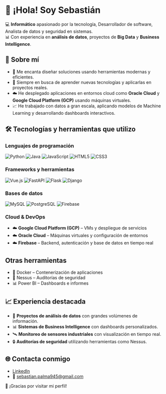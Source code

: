 # 👋 ¡Hola! Soy Sebastián

💻 **Informático** apasionado por la tecnología, Desarrollador de software, Analista de datos y seguridad en sistemas.  
📊 Con experiencia en **análisis de datos**, proyectos de **Big Data** y **Business Intelligence**.

## 🚀 Sobre mí

- 🔧 Me encanta diseñar soluciones usando herramientas modernas y eficientes.
- 🧠 Siempre en busca de aprender nuevas tecnologías y aplicarlas en proyectos reales.
- ☁️ He desplegado aplicaciones en entornos cloud como **Oracle Cloud** y **Google Cloud Platform (GCP)** usando máquinas virtuales.
- 📈 He trabajado con datos a gran escala, aplicando modelos de Machine Learning y desarrollando dashboards interactivos.

## 🛠️ Tecnologías y herramientas que utilizo

### Lenguajes de programación
![Python](https://img.shields.io/badge/Python-3776AB?style=flat&logo=python&logoColor=white)
![Java](https://img.shields.io/badge/Java-007396?style=flat&logo=java&logoColor=white)
![JavaScript](https://img.shields.io/badge/JavaScript-F7DF1E?style=flat&logo=javascript&logoColor=black)
![HTML5](https://img.shields.io/badge/HTML5-E34F26?style=flat&logo=html5&logoColor=white)
![CSS3](https://img.shields.io/badge/CSS3-1572B6?style=flat&logo=css3&logoColor=white)

### Frameworks y herramientas
![Vue.js](https://img.shields.io/badge/Vue.js-35495E?style=flat&logo=vue.js&logoColor=4FC08D)
![FastAPI](https://img.shields.io/badge/FastAPI-009688?style=flat&logo=fastapi&logoColor=white)
![Flask](https://img.shields.io/badge/Flask-000000?style=flat&logo=flask&logoColor=white)
![Django](https://img.shields.io/badge/Django-092E20?style=flat&logo=django&logoColor=white)

### Bases de datos
![MySQL](https://img.shields.io/badge/MySQL-4479A1?style=flat&logo=mysql&logoColor=white)
![PostgreSQL](https://img.shields.io/badge/PostgreSQL-336791?style=flat&logo=postgresql&logoColor=white)
![Firebase](https://img.shields.io/badge/Firebase-FFCA28?style=flat&logo=firebase&logoColor=black)

### Cloud & DevOps
- ☁️ **Google Cloud Platform (GCP)** – VMs y despliegue de servicios
- ☁️ **Oracle Cloud** – Máquinas virtuales y configuración de entornos
- ☁️ **Firebase** – Backend, autenticación y base de datos en tiempo real

## Otras herramientas
- 🐳 Docker – Contenerización de aplicaciones
- 🔐 Nessus – Auditorías de seguridad
- 📊 Power BI – Dashboards e informes

## 📈 Experiencia destacada

- 🧠 **Proyectos de análisis de datos** con grandes volúmenes de información.
- 📊 **Sistemas de Business Intelligence** con dashboards personalizados.
- 🛰️ **Monitoreo de sensores industriales** con visualización en tiempo real.
- 🔒 **Auditorías de seguridad** utilizando herramientas como Nessus.

## 🌐 Contacta conmigo

- [LinkedIn](https://www.linkedin.com/in/sebasti%C3%A1n-palma-espinoza-aaa1a51b9/)
- 📧 sebastian.palma945@gmail.com

🙌 ¡Gracias por visitar mi perfil!
